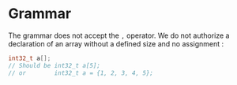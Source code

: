 # Grammar 
The grammar does not accept the `,` operator. We do not authorize a declaration
of an array without a defined size and no assignment :
```C
int32_t a[];
// Should be int32_t a[5];
// or        int32_t a = {1, 2, 3, 4, 5};
```
